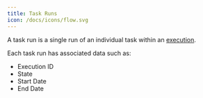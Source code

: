```yaml
---
title: Task Runs
icon: /docs/icons/flow.svg
---
```


A task run is a single run of an individual task within an [execution](../03.execution.md).

Each task run has associated data such as:

- Execution ID
- State
- Start Date
- End Date

## 